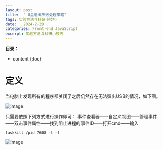 ```yaml
---
layout: post
title:  " U盘退出失败处理策略"
tags: 实验方法与科研小技巧
date:   2024-2-29
categories: Front-end JavaScript
excerpt: 实验方法与科研小技巧
---
```



**目录：**

* content
{:toc}
# 定义
当电脑上发现所有的程序都关闭了之后仍然存在无法弹出USB的情况，如下图。<br>

![image](https://github.com/yushuntai/yushuntai.github.io/assets/61654690/4501d123-15ee-48ca-9bd4-f69bd18b9f8c)


只需要依照下列方式进行操作即可：
事件查看器——自定义视图——管理事件——双击事件属性——找到阻止进程的事件ID——打开cmd——输入
```
taskkill /pid 7608 -t –f  
```

![image](https://github.com/yushuntai/yushuntai.github.io/assets/61654690/861e44f0-4d38-41bf-b09d-e440c6a4dfe2)









